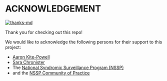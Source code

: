 # ACKNOWLEDGEMENT
<!-- badges: start -->
[![thanks-md](https://img.shields.io/badge/THANKS-md-ff69b4.svg)](THANKS.md)
<!-- badges: end -->

Thank you for checking out this repo!

We would like to acknowledge the following persons for their support to this project:

* [Aaron Kite-Powell](https://github.com/akitepowell)
* [Sara Chronister](https://github.com/sara-chronister)
* The [National Syndromic Surveillance Program (NSSP)](https://www.cdc.gov/nssp/index.html)
* and the [NSSP Community of Practice](https://nsspcommunityofpractice.org/)
